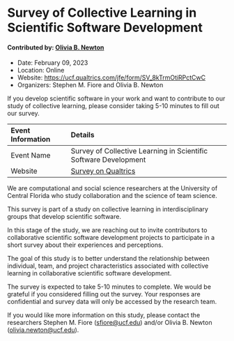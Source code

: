 # Survey of Collective Learning in Scientific Software Development

#### Contributed by: [Olivia B. Newton](https://github.com/small0live)

- Date: February 09, 2023
- Location: Online
- Website: https://ucf.qualtrics.com/jfe/form/SV_8kTrmOtiRPctCwC
- Organizers: Stephen M. Fiore and Olivia B. Newton

<!-- deck text start -->
If you develop scientific software in your work and want to contribute to our study of collective learning, please consider taking 5-10 minutes to fill out our survey.
<!-- deck text end -->

Event Information | Details
:--- | :---	
Event Name | Survey of Collective Learning in Scientific Software Development
Website | [Survey on Qualtrics](https://ucf.qualtrics.com/jfe/form/SV_8kTrmOtiRPctCwC)

We are computational and social science researchers at the University of Central Florida who study collaboration and the science of team science. 

This survey is part of a study on collective learning in interdisciplinary groups that develop scientific software.

In this stage of the study, we are reaching out to invite contributors to collaborative scientific software development projects to participate in a short survey about their experiences and perceptions.
  
The goal of this study is to better understand the relationship between individual, team, and project characteristics associated with collective learning in collaborative scientific software development.
  
The survey is expected to take 5-10 minutes to complete. We would be grateful if you considered filling out the survey. Your responses are confidential and survey data will only be accessed by the research team.

If you would like more information on this study, please contact the researchers Stephen M. Fiore (sfiore@ucf.edu) and/or Olivia B. Newton (olivia.newton@ucf.edu).

<!---
Publish: yes
Pinned: no
Topics: Software engineering, strategies for more effective teams, Projects and organizations
--->
